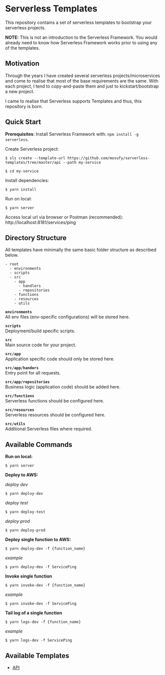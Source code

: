 # Serverless Templates
This repository contains a set of serverless templates to bootstrap your serverless projects.

**NOTE:** This is not an introduction to the Serverless Framework. You would already need to know how Serverless Framework works prior to using any of the templates.

## Motivation
Through the years I have created several serverless projects/microservices and come to realise that most of the base requirements are the same. With each project, I tend to copy-and-paste them and just to kickstart/bootstrap a new project.

I came to realise that Serverless supports Templates and thus, this repository is born.

## Quick Start

**Prerequisites**: Install Serverless Framework with: `npm install -g serverless`.

Create Serverless project:
```
$ sls create --template-url https://github.com/mosufy/serverless-templates/tree/master/api --path my-service

$ cd my-service
```

Install dependencies:
```
$ yarn install
```

Run on local:
```
$ yarn server
```

Access local url via browser or Postman (recommended): http://localhost:8181/services/ping

## Directory Structure
All templates have minimally the same basic folder structure as described below.

```
- root
  - environments
  - scripts
  - src
    - app
      - handlers
      - repositories
    - functions
    - resources
    - utils
```

**`environments`**  
All env files (env-specific configurations) will be stored here.

**`scripts`**  
Deployment/build specific scripts.

**`src`**  
Main source code for your project.

**`src/app`**  
Application specific code should only be stored here.

**`src/app/handers`**  
Entry point for all requests.

**`src/app/repositories`**  
Business logic (application code) should be added here.

**`src/functions`**  
Serverless functions should be configured here.

**`src/resources`**  
Serverless resources should be configured here.

**`src/utils`**  
Additional Serverless files where required.

## Available Commands

**Run on local:**
```
$ yarn server
```

**Deploy to AWS:**

*deploy dev*
```
$ yarn deploy-dev
```

*deploy test*
```
$ yarn deploy-test
```

*deploy prod*
```
$ yarn deploy-prod
```

**Deploy single function to AWS:**
```
$ yarn deploy-dev -f {function_name}
```
*example*
```
$ yarn deploy-dev -f ServicePing
```

**Invoke single function**
```
$ yarn invoke-dev -f {function_name}
```
*example*
```
$ yarn invoke-dev -f ServicePing
```

**Tail log of a single function**
```
$ yarn logs-dev -f {function_name}
```
*example*
```
$ yarn logs-dev -f ServicePing
```

## Available Templates
- [API](https://github.com/mosufy/serverless-templates/tree/master/api)